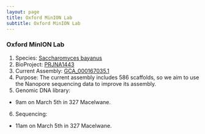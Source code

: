 ```yaml
---
layout: page
title: Oxford MinION Lab
subtitle: Oxford MinION Lab
---
```


### Oxford MinION Lab
1. Species: [Saccharomyces bayanus](https://en.wikipedia.org/wiki/Saccharomyces_bayanus)
2. BioProject: [PRJNA1443](https://www.ncbi.nlm.nih.gov/bioproject/PRJNA1443/)
3. Current Assembly: [GCA_000167035.1](https://www.ncbi.nlm.nih.gov/bioproject/PRJNA1443/)
4. Purpose: The current assembly includes 586 scaffolds, so we aim to use the Nanopore sequencing data to improve its assembly.
5. Genomic DNA library: 
  - 9am on March 5th in 327 Macelwane.
6. Sequencing: 
  - 11am on March 5th in 327 Macelwane.
